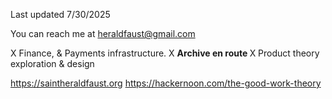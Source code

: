 Last updated 7/30/2025

You can reach me at heraldfaust@gmail.com

X Finance, & Payments infrastructure.
X <b> Archive en route </b>
X Product theory exploration & design

https://saintheraldfaust.org
https://hackernoon.com/the-good-work-theory
